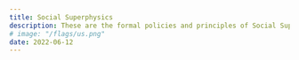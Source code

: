 ```yaml
---
title: Social Superphysics
description: These are the formal policies and principles of Social Superphysics
# image: "/flags/us.png"
date: 2022-06-12
---
```

